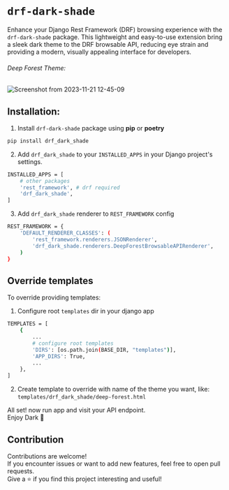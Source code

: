 # `drf-dark-shade`
Enhance your Django Rest Framework (DRF) browsing experience with the `drf-dark-shade` package. This lightweight and easy-to-use extension bring a sleek dark theme to the DRF browsable API, reducing eye strain and providing a modern, visually appealing interface for developers.

###### Deep Forest Theme:
![Screenshot from 2023-11-21 12-45-09](https://github.com/tokitouq/drf-dark-shade/assets/114811070/c1f79290-f692-4eaf-bcbd-7b619bcc7962)



## Installation:
1. Install `drf-dark-shade` package using **pip** or **poetry**
```bash
pip install drf_dark_shade
```

2. Add `drf_dark_shade` to your `INSTALLED_APPS` in your Django project's settings.
```bash
INSTALLED_APPS = [
    # other packages
    'rest_framework', # drf required
    'drf_dark_shade',
]
```
3. Add `drf_dark_shade` renderer to `REST_FRAMEWORK` config
```bash
REST_FRAMEWORK = {
    'DEFAULT_RENDERER_CLASSES': (
        'rest_framework.renderers.JSONRenderer',
        'drf_dark_shade.renderers.DeepForestBrowsableAPIRenderer',
    )
}
```

## Override templates
To override providing templates:
1. Configure root `templates` dir in your django app
```bash
TEMPLATES = [
    {
        ...
        # configure root templates
        'DIRS': [os.path.join(BASE_DIR, "templates")],
        'APP_DIRS': True,
        ...
    },
]
```
2. Create template to override with name of the theme you want, like:    
   `templates/drf_dark_shade/deep-forest.html`

All set! now run app and visit your API endpoint.    
Enjoy Dark 🌃

## Contribution

Contributions are welcome!\
If you encounter issues or want to add new features, feel free to open pull requests.\
Give a ⭐️ if you find this project interesting and useful!
